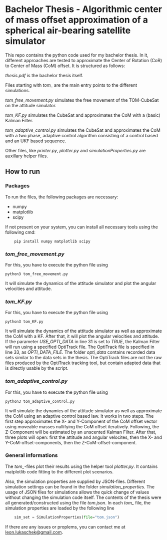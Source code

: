 # Bachelor Thesis - Algorithmic center of mass offset approximation of a spherical air-bearing satellite simulator

This repo contains the python code used for my bachelor thesis. In it, different approaches are tested to approximate the Center of Rotation (CoR) to Center of Mass (CoM) offset.
It is structured as follows:

*thesis.pdf* is the bachelor thesis itself. 

Files starting with *tom_* are the main entry points to the different simulations.

*tom_free_movement.py* simulates the free movement of the TOM-CubeSat on the attitude simulator. 

*tom_KF.py* simulates the CubeSat and approximates the CoM with a (basic) Kalman Filter. 

*tom_adaptive_control.py* simulates the CubeSat and approximates the CoM with a two phase, adaptive control algorithm consisting of a control based and an UKF based 
sequence.

Other files, like *printer.py*, *plotter.py* and *simulationProperties.py* are auxillary helper files.

## How to run

### Packages
To run the files, the following packages are necessary:

- numpy
- matplotlib
- scipy

If not present on your system, you can install all necessary tools using the following cmd:

```console
    pip install numpy matplotlib scipy
```

### *tom_free_movement.py*
For this, you have to execute the python file using 
```console
python3 tom_free_movement.py
```
It will simulate the dynamics of the attitude simulator and plot the angular velocities and attitude.

### *tom_KF.py*
For this, you have to execute the python file using 
```console
python3 tom_KF.py
```
It will simulate the dynamics of the attitude simulator as well as approximate the CoM with a KF. After that, it will plot the angular velocities and attitude.
If the parameter *USE_OPTI_DATA* in line 31 is set to *TRUE*, the Kalman Filter will run using a specified OptiTrack file. The OptiTrack file is specified in line 33, 
as *OPTI_DATA_FILE*. The folder *opti_data* contains recorded data sets similar to the data sets in the thesis. The OptiTrack files are not the raw files produced by the OptiTrack tracking tool, but contain adapted data that is directly usable by the script.

### *tom_adaptive_control.py*
For this, you have to execute the python file using 
```console
python3 tom_adaptive_control.py
```
It will simulate the dynamics of the attitude simulator as well as approximate the CoM using an adaptive control based law. It works in two steps.
The first step approximates the X- and Y-Component of the CoM offset vector using moveable masses nullifying the CoM offset iteratively. 
Following, the Z-Component will be estimated by an unscented Kalman Filter. After that, three plots will open: first the attitude and angular velocites, then the 
X- and Y-CoM-offset-components, then the Z-CoM-offset-component.

### General informations
The *tom_*-files plot their results using the helper tool *plotter.py*. It contains matplotlib code fitting to the different plot scenarios.

Also, the simulation properties are supplied by JSON-files. Different simulation settings can be found in the folder *simulation_properties*. The usage of JSON files for simulations 
allows the quick change of values without changing the simulation code itself. The contents of the thesis were all generated/constructed using the file *tom.json*. In each *tom_* file, 
the simulation properties are loaded by the following line
```python
    sim_set = SimulationProperties(file="tom.json")
```

If there are any issues or proplems, you can contact me at [leon.lukaschek@gmail.com](mailto:leon.lukaschek@gmail.com).
